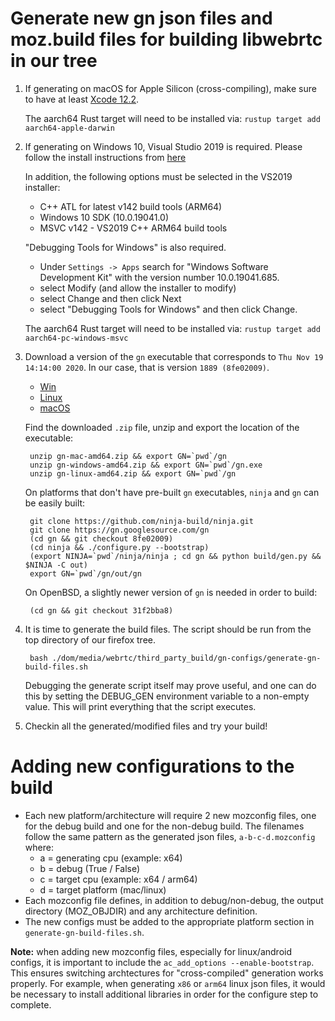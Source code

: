 # Generate new gn json files and moz.build files for building libwebrtc in our tree

1. If generating on macOS for Apple Silicon (cross-compiling), make sure to have
   at least [Xcode 12.2](https://download.developer.apple.com/Developer_Tools/Xcode_12.2/Xcode_12.2.xip).

   The aarch64 Rust target will need to be installed via:
   `rustup target add aarch64-apple-darwin`

2. If generating on Windows 10, Visual Studio 2019 is required.  Please follow
   the install instructions from [here](https://firefox-source-docs.mozilla.org/setup/windows_build.html)

   In addition, the following options must be selected in the VS2019 installer:
   - C++ ATL for latest v142 build tools (ARM64)
   - Windows 10 SDK (10.0.19041.0)
   - MSVC v142 - VS2019 C++ ARM64 build tools

   "Debugging Tools for Windows" is also required.
   - Under `Settings -> Apps` search for "Windows Software Development Kit" with
     the version number 10.0.19041.685.
   - select Modify (and allow the installer to modify)
   - select Change and then click Next
   - select "Debugging Tools for Windows" and then click Change.

   The aarch64 Rust target will need to be installed via:
   `rustup target add aarch64-pc-windows-msvc`

3. Download a version of the `gn` executable that corresponds to
    `Thu Nov 19 14:14:00 2020`.  In our case, that is version `1889 (8fe02009)`.
   
   - [Win](https://chrome-infra-packages.appspot.com/p/gn/gn/windows-amd64/+/e_UmTHedzuu4zJ2gdpW8jrFFNnzIhThljx3jn3RMlVsC)
   - [Linux](https://chrome-infra-packages.appspot.com/p/gn/gn/linux-amd64/+/bvBFKgehaepiKy_YhFnbiOpF38CK26N2OyE1R1jXof0C)
   - [macOS](https://chrome-infra-packages.appspot.com/p/gn/gn/mac-amd64/+/nXvMRpyJhLhisAcnRmU5s9UZqovzMAhKAvWjax-swioC)

   Find the downloaded `.zip` file, unzip and export the location of the
   executable:

        unzip gn-mac-amd64.zip && export GN=`pwd`/gn
        unzip gn-windows-amd64.zip && export GN=`pwd`/gn.exe
        unzip gn-linux-amd64.zip && export GN=`pwd`/gn

   On platforms that don't have pre-built `gn` executables, `ninja` and `gn` can
   be easily built:

        git clone https://github.com/ninja-build/ninja.git
        git clone https://gn.googlesource.com/gn
        (cd gn && git checkout 8fe02009)
        (cd ninja && ./configure.py --bootstrap)
        (export NINJA=`pwd`/ninja/ninja ; cd gn && python build/gen.py && $NINJA -C out)
        export GN=`pwd`/gn/out/gn

   On OpenBSD, a slightly newer version of `gn` is needed in order to build:

        (cd gn && git checkout 31f2bba8)

4. It is time to generate the build files.  The script should be run from the
   top directory of our firefox tree.

        bash ./dom/media/webrtc/third_party_build/gn-configs/generate-gn-build-files.sh

   Debugging the generate script itself may prove useful, and one can do this by
   setting the DEBUG_GEN environment variable to a non-empty value. This will 
   print everything that the script executes.

5. Checkin all the generated/modified files and try your build!

# Adding new configurations to the build

- Each new platform/architecture will require 2 new mozconfig files, one for the
  debug build and one for the non-debug build.  The filenames follow the same
  pattern as the generated json files, `a-b-c-d.mozconfig` where:
  - a = generating cpu (example: x64)
  - b = debug (True / False)
  - c = target cpu (example: x64 / arm64)
  - d = target platform (mac/linux)
- Each mozconfig file defines, in addition to debug/non-debug, the output
  directory (MOZ_OBJDIR) and any architecture definition.
- The new configs must be added to the appropriate platform section in
  `generate-gn-build-files.sh`.

**Note:** when adding new mozconfig files, especially for linux/android configs,
it is important to include the `ac_add_options --enable-bootstrap`.  This
ensures switching archtectures for "cross-compiled" generation works properly.
For example, when generating `x86` or `arm64` linux json files, it would be
necessary to install additional libraries in order for the configure step to
complete.
